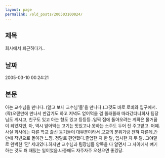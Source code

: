 ```yaml
---
layout: page
permalink: /old_posts/200503100024/
---
```


## 제목
회사에서 퇴근하다가..

## 날짜
2005-03-10 00:24:21

## 본문
아는 교수님을 만나다. (알고 보니 교수님'들'을 만나다.)그것도 바로 로비와 입구에서. (딱)오랜만에 만나서 반갑기도 하고 저녁도 얻어먹을 겸 쫄래쫄래 따라갔더니회사 팀장님도 계시고, 친구도 있고 아는 형도 있고 등등등..일찍 집에 돌아오려는 계획은 물거품이 되었지만, 아, 역시 얻어먹는 고기는 맛있고나.못하는 소주도 두어 잔 주고받고. 어예.사실 회사에는 다른 학교 출신 동기들이 대부분이라서 모교의 분위기랑 전혀 다른데,간만에 작년으로 돌아간 느낌. 정말로 편안했다.졸업한 지 한 달, 입사한 지 두 달. 그야말로 완벽한 '낀' 세대였다.하지만 교수님과 팀장님들 양쪽을 다 알면서 그 사이에서 얘기하는 것도 꽤 재밌는 일이었음.나중에도 자주자주 오셨으면 좋겠당.